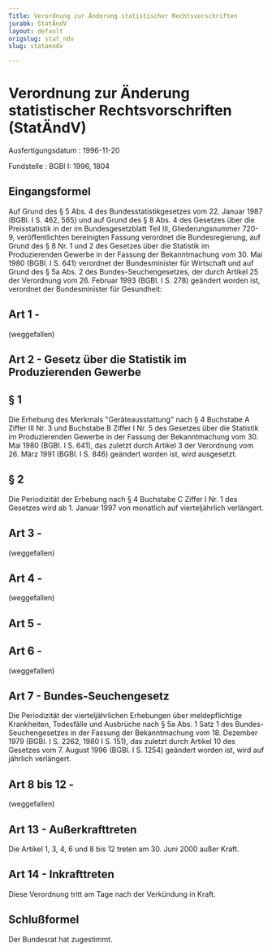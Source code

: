 ```yaml
---
Title: Verordnung zur Änderung statistischer Rechtsvorschriften
jurabk: StatÄndV
layout: default
origslug: stat_ndv
slug: stataendv

---
```


# Verordnung zur Änderung statistischer Rechtsvorschriften (StatÄndV)

Ausfertigungsdatum
:   1996-11-20

Fundstelle
:   BGBl I: 1996, 1804



## Eingangsformel

Auf Grund des § 5 Abs. 4 des Bundesstatistikgesetzes vom 22. Januar
1987 (BGBl. I S. 462, 565) und auf Grund des § 8 Abs. 4 des Gesetzes
über die Preisstatistik in der im Bundesgesetzblatt Teil III,
Gliederungsnummer 720-9, veröffentlichten bereinigten Fassung
verordnet die Bundesregierung, auf Grund des § 8 Nr. 1 und 2 des
Gesetzes über die Statistik im Produzierenden Gewerbe in der Fassung
der Bekanntmachung vom 30. Mai 1980 (BGBl. I S. 641) verordnet der
Bundesminister für Wirtschaft und auf Grund des § 5a Abs. 2 des
Bundes-Seuchengesetzes, der durch Artikel 25 der Verordnung vom 26.
Februar 1993 (BGBl. I S. 278) geändert worden ist, verordnet der
Bundesminister für Gesundheit:


## Art 1 -

(weggefallen)


## Art 2 - Gesetz über die Statistik im Produzierenden Gewerbe



## § 1

Die Erhebung des Merkmals "Geräteausstattung" nach § 4 Buchstabe A
Ziffer III Nr. 3 und Buchstabe B Ziffer I Nr. 5 des Gesetzes über die
Statistik im Produzierenden Gewerbe in der Fassung der Bekanntmachung
vom 30. Mai 1980 (BGBl. I S. 641), das zuletzt durch Artikel 3 der
Verordnung vom 26. März 1991 (BGBl. I S. 846) geändert worden ist,
wird ausgesetzt.


## § 2

Die Periodizität der Erhebung nach § 4 Buchstabe C Ziffer I Nr. 1 des
Gesetzes wird ab 1. Januar 1997 von monatlich auf vierteljährlich
verlängert.


## Art 3 -

(weggefallen)


## Art 4 -

(weggefallen)


## Art 5 -



## Art 6 -

(weggefallen)


## Art 7 - Bundes-Seuchengesetz

Die Periodizität der vierteljährlichen Erhebungen über meldepflichtige
Krankheiten, Todesfälle und Ausbrüche nach § 5a Abs. 1 Satz 1 des
Bundes-Seuchengesetzes in der Fassung der Bekanntmachung vom 18.
Dezember 1979 (BGBl. I S. 2262, 1980 I S. 151), das zuletzt durch
Artikel 10 des Gesetzes vom 7. August 1996 (BGBl. I S. 1254) geändert
worden ist, wird auf jährlich verlängert.


## Art 8 bis 12 -

(weggefallen)


## Art 13 - Außerkrafttreten

Die Artikel 1, 3, 4, 6 und 8 bis 12 treten am 30. Juni 2000 außer
Kraft.


## Art 14 - Inkrafttreten

Diese Verordnung tritt am Tage nach der Verkündung in Kraft.


## Schlußformel

Der Bundesrat hat zugestimmt.

